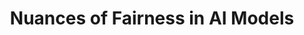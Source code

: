 ---
title: "Nuances of Fairness in AI Models"
image: "https://media.licdn.com/dms/image/D4E12AQE7GvDVj6orgQ/article-cover_image-shrink_720_1280/0/1702397983216?e=2147483647&v=beta&t=iwRThehF5CTqmQ-hNWtfikfroaD6zmnJ7WQiZK7961U"
type: "resource-materials"
filter: "essays"
layout: "resource-materials/single"
link: "https://cerai.substack.com/p/nuances-of-fairness-in-ai-models"
draft: false
---